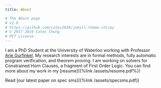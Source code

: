 ```yaml
---
title: About

# The About page
# v2.0
# https://github.com/cotes2020/jekyll-theme-chirpy
# © 2017-2019 Cotes Chung
# MIT License
---
```


I am a PhD Student at the University of Waterloo working with
Professor [Arie Gurfinkel](https://arieg.bitbucket.io/). My research
interests are in formal methods, fully automatic program verification,
and theorem proving.  I am working on solvers for Constrained Horn
Clauses, a fragment of First Order Logic. You can find more about my
work in my [resume]({%link /assets/resume.pdf%})


Read [our latest paper on spec sms]({%link /assets/specsms.pdf})
